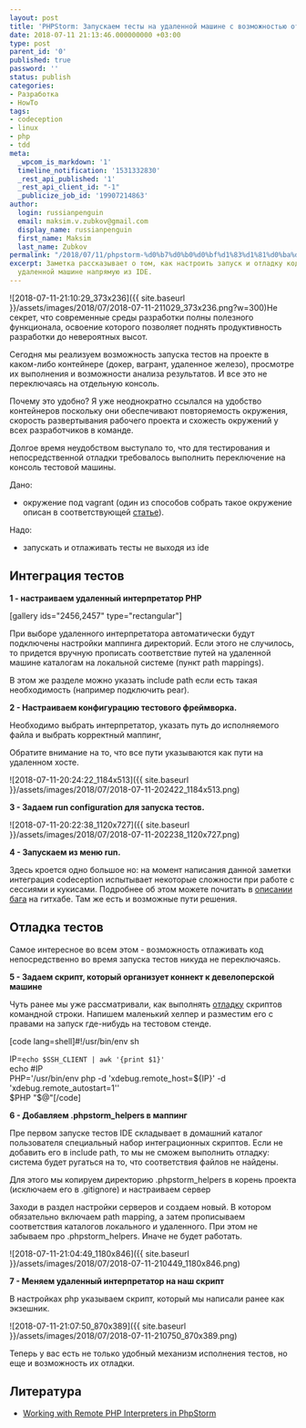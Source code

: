 ```yaml
---
layout: post
title: 'PHPStorm: Запускаем тесты на удаленной машине с возможностью отладки'
date: 2018-07-11 21:13:46.000000000 +03:00
type: post
parent_id: '0'
published: true
password: ''
status: publish
categories:
- Разработка
- HowTo
tags:
- codeception
- linux
- php
- tdd
meta:
  _wpcom_is_markdown: '1'
  timeline_notification: '1531332830'
  _rest_api_published: '1'
  _rest_api_client_id: "-1"
  _publicize_job_id: '19907214863'
author:
  login: russianpenguin
  email: maksim.v.zubkov@gmail.com
  display_name: russianpenguin
  first_name: Maksim
  last_name: Zubkov
permalink: "/2018/07/11/phpstorm-%d0%b7%d0%b0%d0%bf%d1%83%d1%81%d0%ba%d0%b0%d0%b5%d0%bc-%d1%82%d0%b5%d1%81%d1%82%d1%8b-%d0%bd%d0%b0-%d1%83%d0%b4%d0%b0%d0%bb%d0%b5%d0%bd%d0%bd%d0%be%d0%b9-%d0%bc%d0%b0%d1%88%d0%b8%d0%bd%d0%b5/"
excerpt: Заметка рассказывает о том, как настроить запуск и отладку кода тестов на
  удаленной машине напрямую из IDE.
---
```

![2018-07-11-21:10:29_373x236]({{ site.baseurl }}/assets/images/2018/07/2018-07-11-211029_373x236.png?w=300)Не секрет, что современные среды разработки полны полезного функционала, освоение которого позволяет поднять продуктивность разработки до невероятных высот.

Сегодня мы реализуем возможность запуска тестов на проекте в каком-либо контейнере (докер, вагрант, удаленное железо), просмотре их выполнения и возможности анализа результатов. И все это не переключаясь на отдельную консоль.

Почему это удобно? Я уже неоднократно ссылался на удобство контейнеров поскольку они обеспечивают повторяемость окружения, скорость развертывания рабочего проекта и схожесть окружений у всех разработчиков в команде.

Долгое время неудобством выступало то, что для тестирования и непосредственной отладки требовалось выполнить переключение на консоль тестовой машины.

Дано:

- окружение под vagrant (один из способов собрать такое окружение описан в соответствующей [статье](http://russianpenguin.ru/2017/05/02/%d1%82%d0%b5%d1%81%d1%82%d0%b8%d1%80%d0%be%d0%b2%d0%b0%d0%bd%d0%b8%d0%b5-%d0%bf%d0%be-%d1%87%d0%b0%d1%81%d1%82%d1%8c-4/)).

Надо:

- запускать и отлаживать тесты не выходя из ide

<!--more-->

## Интеграция тестов

**1 - настраиваем удаленный интерпретатор PHP**

[gallery ids="2456,2457" type="rectangular"]

При выборе удаленного интерпретатора автоматически будут подключены настройки маппинга директорий. Если этого не случилось, то придется вручную прописать соответствие путей на удаленной машине каталогам на локальной системе (пункт path mappings).

В этом же разделе можно указать include path если есть такая необходимость (например подключить pear).

**2 - Настраиваем конфигурацию тестового фреймворка.**

Необходимо выбрать интерпретатор, указать путь до исполняемого файла и выбрать корректный маппинг,

Обратите внимание на то, что все пути указываются как пути на удаленном хосте.

![2018-07-11-20:24:22_1184x513]({{ site.baseurl }}/assets/images/2018/07/2018-07-11-202422_1184x513.png)

**3 - Задаем run configuration для запуска тестов.**

![2018-07-11-20:22:38_1120x727]({{ site.baseurl }}/assets/images/2018/07/2018-07-11-202238_1120x727.png)

**4 - Запускаем из меню run.**

Здесь кроется одно большое но: на момент написания данной заметки интеграция codeception испытывает некоторые сложности при работе с сессиями и кукисами. Подробнее об этом можете почитать в [описании бага](https://github.com/Codeception/Codeception/issues/4476) на гитхабе. Там же есть и возможные пути решения.

## Отладка тестов

Самое интересное во всем этом - возможность отлаживать код непосредственно во время запуска тестов никуда не переключаясь.

**5 - Задаем скрипт, который организует коннект к девелоперской машине**

Чуть ранее мы уже рассматривали, как выполнять [отладку](http://russianpenguin.ru/2018/04/01/php-%d0%be%d1%82%d0%bb%d0%b0%d0%b6%d0%b8%d0%b2%d0%b0%d0%b5%d0%bc-%d1%81%d0%ba%d1%80%d0%b8%d0%bf%d1%82%d1%8b-%d0%ba%d0%be%d0%bc%d0%b0%d0%bd%d0%b4%d0%bd%d0%be%d0%b9-%d1%81%d1%82%d1%80%d0%be%d0%ba%d0%b8/) скриптов командной строки. Напишем маленький хелпер и разместим его с правами на запуск где-нибудь на тестовом стенде.

[code lang=shell]#!/usr/bin/env sh

IP=`echo $SSH_CLIENT | awk '{print $1}'`  
echo #IP  
PHP='/usr/bin/env php -d 'xdebug.remote\_host=${IP}' -d 'xdebug.remote\_autostart=1''  
$PHP "$@"[/code]

**6 - Добавляем .phpstorm\_helpers в маппинг**

Пре первом запуске тестов IDE складывает в домашний каталог пользователя специальный набор интеграционных скриптов. Если не добавить его в include path, то мы не сможем выполнить отладку: система будет ругаться на то, что соответствия файлов не найдены.

Для этого мы копируем директорию .phpstorm\_helpers в корень проекта (исключаем его в .gitignore) и настраиваем сервер

Заходи в раздел настройки серверов и создаем новый. В котором обязательно включаем path mapping, а затем прописываем соответствия каталогов локального и удаленного. При этом не забываем про .phpstorm\_helpers. Иначе не будет работать.

![2018-07-11-21:04:49_1180x846]({{ site.baseurl }}/assets/images/2018/07/2018-07-11-210449_1180x846.png)

**7 - Меняем удаленный интерпретатор на наш скрипт**

В настройках php указываем скрипт, который мы написали ранее как экзешник.

![2018-07-11-21:07:50_870x389]({{ site.baseurl }}/assets/images/2018/07/2018-07-11-210750_870x389.png)

Теперь у вас есть не только удобный механизм исполнения тестов, но еще и возможность их отладки.

## Литература

- [Working with Remote PHP Interpreters in PhpStorm](https://confluence.jetbrains.com/display/PhpStorm/Working+with+Remote+PHP+Interpreters+in+PhpStorm)
